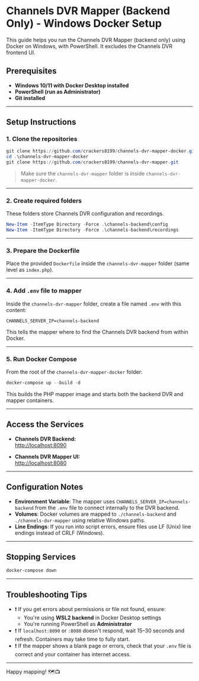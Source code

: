 # Channels DVR Mapper (Backend Only) - Windows Docker Setup

This guide helps you run the Channels DVR Mapper (backend only) using Docker on Windows, with PowerShell. It excludes the Channels DVR frontend UI.

## Prerequisites

- **Windows 10/11 with Docker Desktop installed**
- **PowerShell (run as Administrator)**
- **Git installed**

---

## Setup Instructions

### 1. Clone the repositories

```powershell
git clone https://github.com/crackers8199/channels-dvr-mapper-docker.git
cd .\channels-dvr-mapper-docker
git clone https://github.com/crackers8199/channels-dvr-mapper.git
```

> Make sure the `channels-dvr-mapper` folder is inside `channels-dvr-mapper-docker`.

---

### 2. Create required folders

These folders store Channels DVR configuration and recordings.

```powershell
New-Item -ItemType Directory -Force .\channels-backend\config
New-Item -ItemType Directory -Force .\channels-backend\recordings
```

---

### 3. Prepare the Dockerfile

Place the provided `Dockerfile` inside the `channels-dvr-mapper` folder (same level as `index.php`).

---

### 4. Add `.env` file to mapper

Inside the `channels-dvr-mapper` folder, create a file named `.env` with this content:

```dotenv
CHANNELS_SERVER_IP=channels-backend
```

This tells the mapper where to find the Channels DVR backend from within Docker.

---

### 5. Run Docker Compose

From the root of the `channels-dvr-mapper-docker` folder:

```powershell
docker-compose up --build -d
```

This builds the PHP mapper image and starts both the backend DVR and mapper containers.

---

## Access the Services

- **Channels DVR Backend:**  
  [http://localhost:8090](http://localhost:8090)

- **Channels DVR Mapper UI:**  
  [http://localhost:8080](http://localhost:8080)

---

## Configuration Notes

- **Environment Variable**: The mapper uses `CHANNELS_SERVER_IP=channels-backend` from the `.env` file to connect internally to the DVR backend.
- **Volumes**: Docker volumes are mapped to `./channels-backend` and `./channels-dvr-mapper` using relative Windows paths.
- **Line Endings**: If you run into script errors, ensure files use LF (Unix) line endings instead of CRLF (Windows).

---

## Stopping Services

```powershell
docker-compose down
```

---

## Troubleshooting Tips

- ❗ If you get errors about permissions or file not found, ensure:
  - You're using **WSL2 backend** in Docker Desktop settings
  - You're running PowerShell as **Administrator**
- ❗ If `localhost:8090` or `:8080` doesn't respond, wait 15–30 seconds and refresh. Containers may take time to fully start.
- ❗ If the mapper shows a blank page or errors, check that your `.env` file is correct and your container has internet access.

---

Happy mapping! 🗺️📺

